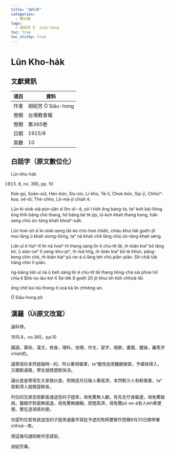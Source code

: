 ```yaml
---
title: "論科學"
categories:
  - 無分類
tags:
  - 胡紹芳 Ô͘ Siāu-hong
toc: true
toc_sticky: true
---
```


# Lūn Kho-ha̍k

## 文獻資訊

| 項目 | 資料 |
|---|---|
| 作者 | 胡紹芳 Ô͘ Siāu-hong |
| 卷期 | 台灣教會報 |
| 卷期 | 第365卷 |
| 日期 | 1915/8 |
| 頁數 | 10 |

## 白話字（原文數位化）

Lūn kho-ha̍k

1915. 8, no. 365, pp. 10

Kok-gú, Soàn-su̍t, Hàn-bûn, Siu-sin, Lí-kho, Tē-lí, Chok-bûn, Si̍p-jī, Chhiùⁿ-koa, oē-tô͘, Thé-chho, Lô-má-jī chiah ê.

Lūn kì-siok-sià pún-jiân sī lîm-sî--ê, só͘-í tio̍h ēng báng-tà, taⁿ koh kái-liông ēng thih bāng chò thang, hō͘ báng bē tit-ji̍p, iū-koh khah thang hong, ha̍k-seng chiū ún-tàng khah khoàⁿ-oa̍h.

Lūn hoé-si̍t sī kì-siok-seng tāi-ke chò-hoé chia̍h, chiàu khui ta̍k goe̍h-ji̍t muí-lâng ū khah siong-tiōng, taⁿ nā khah chē lâng chiū ún-tàng khah séng.

Lia̍t-uī ê hiaⁿ-tī lín nā hoaⁿ-hí thang sàng lín ê chú-ti̍t lâi, m̄-bián kiaⁿ bô lâng kò͘, ū sian-seⁿ tī seng-khu-piⁿ, m̄-loā hn̄g, m̄-bián kiaⁿ bô tè khùn, pâng-keng chin chē, m̄-bián kiaⁿ pû oe-á ū lâng teh chú piān-piān. Si̍t-chāi ta̍k hāng chin lī-piān.

ǹg-bāng lia̍t-uī nā ū beh sàng lín ê chú-ti̍t lâi thang liōng-chá siá phoe hō͘ chia ê Bo̍k-su iàu-kín tī Se-le̍k 8 goe̍h 20 ji̍t khui o̍h tio̍h chhoā-lâi.

ēng chit kuí-kù thong-ti soà kā lín chhéng-an.

Ô͘ Siāu-hong pit.

## 漢羅（Ùi原文改寫）

論科學。

1915.8，no.365，pp.10

國語，算術，漢文，修身，理科，地理，作文，習字，唱歌，畫圖，體操，羅馬字chiah的。

論寄宿社本然是臨時--的，所以著用蠓罩，taⁿ閣改良用鐵網做窗，予蠓袂得入，又閣較通風，學生就穩當較快活。

論伙食是寄宿生大家做伙食，照開逐月日每人著偌濟，本然較少人有較傷重，taⁿ若較濟人就穩當較省。

列位的兄弟恁若歡喜通送恁的子姪來，毋免驚無人顧，有先生佇身軀邊，毋免驚破病，醫館佇對面無偌遠，毋免驚無綴睏，房間真濟，毋免驚pû oe-á有人teh煮便便。實在逐項真利便。

向望列位若有欲送恁的子姪來通量早寫批予遮的牧師要緊佇西曆8月20日開學著chhoā--來。

用這幾句通知紲共恁請安。

胡紹芳筆。
